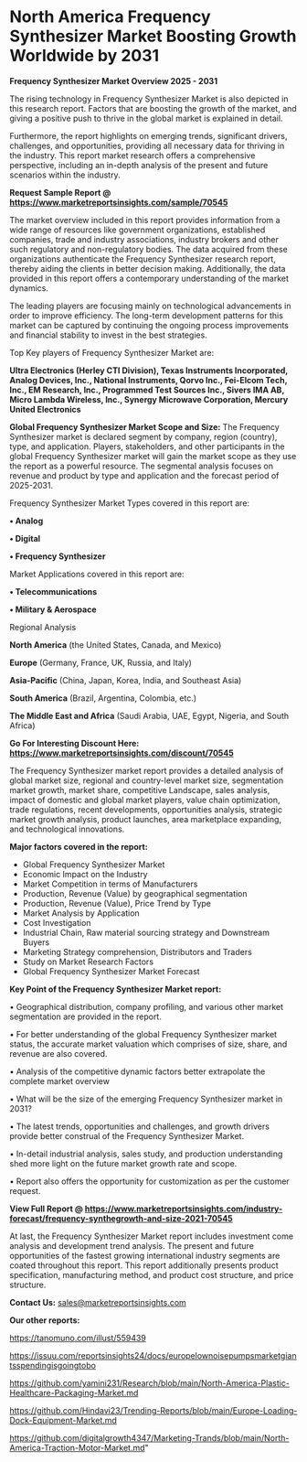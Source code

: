 # North America Frequency Synthesizer Market Boosting Growth Worldwide by 2031

<Strong> Frequency Synthesizer Market Overview 2025 - 2031</strong>

The rising technology in Frequency Synthesizer Market is also depicted in this research report. Factors that are boosting the growth of the market, and giving a positive push to thrive in the global market is explained in detail.

Furthermore, the report highlights on emerging trends, significant drivers, challenges, and opportunities, providing all necessary data for thriving in the industry. This report market research offers a comprehensive perspective, including an in-depth analysis of the present and future scenarios within the industry.

<strong>Request Sample Report @ <a href=https://www.marketreportsinsights.com/sample/70545>https://www.marketreportsinsights.com/sample/70545</a></strong>

The market overview included in this report provides information from a wide range of resources like government organizations, established companies, trade and industry associations, industry brokers and other such regulatory and non-regulatory bodies. The data acquired from these organizations authenticate the Frequency Synthesizer research report, thereby aiding the clients in better decision making. Additionally, the data provided in this report offers a contemporary understanding of the market dynamics.

The leading players are focusing mainly on technological advancements in order to improve efficiency. The long-term development patterns for this market can be captured by continuing the ongoing process improvements and financial stability to invest in the best strategies.

Top Key players of Frequency Synthesizer Market are:

<strong>Ultra Electronics (Herley CTI Division), Texas Instruments Incorporated, Analog Devices, Inc., National Instruments, Qorvo Inc., Fei-Elcom Tech, Inc., EM Research, Inc., Programmed Test Sources Inc., Sivers IMA AB, Micro Lambda Wireless, Inc., Synergy Microwave Corporation, Mercury United Electronics</strong>

<strong><b>Global Frequency Synthesizer Market Scope and Size:</b></strong>
The Frequency Synthesizer market is declared segment by company, region (country), type, and application. Players, stakeholders, and other participants in the global Frequency Synthesizer market will gain the market scope as they use the report as a powerful resource. The segmental analysis focuses on revenue and product by type and application and the forecast period of 2025-2031.

Frequency Synthesizer Market Types covered in this report are:

<strong>• Analog

• Digital

• Frequency Synthesizer</strong>

Market Applications covered in this report are:

<strong>• Telecommunications

• Military & Aerospace</strong> 

Regional Analysis

<strong>North America</strong> (the United States, Canada, and Mexico)

<strong>Europe</strong> (Germany, France, UK, Russia, and Italy)

<strong>Asia-Pacific</strong> (China, Japan, Korea, India, and Southeast Asia)

<strong>South America</strong> (Brazil, Argentina, Colombia, etc.)

<strong>The Middle East and Africa</strong> (Saudi Arabia, UAE, Egypt, Nigeria, and South Africa)

<strong>Go For Interesting Discount Here: <a href=https://www.marketreportsinsights.com/discount/70545>https://www.marketreportsinsights.com/discount/70545</a></strong>

The Frequency Synthesizer market report provides a detailed analysis of global market size, regional and country-level market size, segmentation market growth, market share, competitive Landscape, sales analysis, impact of domestic and global market players, value chain optimization, trade regulations, recent developments, opportunities analysis, strategic market growth analysis, product launches, area marketplace expanding, and technological innovations.

<strong><b>Major factors covered in the report:</b></strong>
<ul>
  <li>Global Frequency Synthesizer Market </li>
  <li>Economic Impact on the Industry</li>
  <li>Market Competition in terms of Manufacturers</li>
  <li>Production, Revenue (Value) by geographical segmentation</li>
  <li>Production, Revenue (Value), Price Trend by Type</li>
  <li>Market Analysis by Application</li>
  <li>Cost Investigation</li>
  <li>Industrial Chain, Raw material sourcing strategy and Downstream Buyers</li>
  <li>Marketing Strategy comprehension, Distributors and Traders</li>
  <li>Study on Market Research Factors</li>
  <li>Global Frequency Synthesizer Market Forecast</li>
</ul>

<strong><b>Key Point of the Frequency Synthesizer Market report:</b></strong>

• Geographical distribution, company profiling, and various other market segmentation are provided in the report.

• For better understanding of the global Frequency Synthesizer market status, the accurate market valuation which comprises of size, share, and revenue are also covered.

• Analysis of the competitive dynamic factors better extrapolate the complete market overview

• What will be the size of the emerging Frequency Synthesizer market in 2031?

• The latest trends, opportunities and challenges, and growth drivers provide better construal of the Frequency Synthesizer Market.

• In-detail industrial analysis, sales study, and production understanding shed more light on the future market growth rate and scope.

• Report also offers the opportunity for customization as per the customer request.

<strong><b>View Full Report @ <a href=https://www.marketreportsinsights.com/industry-forecast/frequency-synthegrowth-and-size-2021-70545>https://www.marketreportsinsights.com/industry-forecast/frequency-synthegrowth-and-size-2021-70545</a></b></strong>


At last, the Frequency Synthesizer Market report includes investment come analysis and development trend analysis. The present and future opportunities of the fastest growing international industry segments are coated throughout this report. This report additionally presents product specification, manufacturing method, and product cost structure, and price structure.

<strong>Contact Us:</strong>
sales@marketreportsinsights.com

<strong>Our other reports:</strong>

<a href=https://tanomuno.com/illust/559439>https://tanomuno.com/illust/559439</a>

<a href=https://issuu.com/reportsinsights24/docs/europelownoisepumpsmarketgiantsspendingisgoingtobo>https://issuu.com/reportsinsights24/docs/europelownoisepumpsmarketgiantsspendingisgoingtobo</a>

<a href=https://github.com/yamini231/Research/blob/main/North-America-Plastic-Healthcare-Packaging-Market.md>https://github.com/yamini231/Research/blob/main/North-America-Plastic-Healthcare-Packaging-Market.md</a>

<a href=https://github.com/Hindavi23/Trending-Reports/blob/main/Europe-Loading-Dock-Equipment-Market.md>https://github.com/Hindavi23/Trending-Reports/blob/main/Europe-Loading-Dock-Equipment-Market.md</a>

<a href=https://github.com/digitalgrowth4347/Marketing-Trands/blob/main/North-America-Traction-Motor-Market.md>https://github.com/digitalgrowth4347/Marketing-Trands/blob/main/North-America-Traction-Motor-Market.md</a>"
